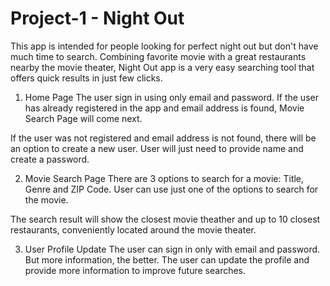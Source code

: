 # Project-1 - Night Out

This app is intended for people looking for perfect night out but don't have much time to search.
Combining favorite movie with a great restaurants nearby the movie theater, Night Out app is a very easy searching tool that offers quick results in just few clicks.

1. Home Page
   The user sign in using only email and password. If the user has already registered in the app and email address is found, Movie Search Page will come next.

If the user was not registered and email address is not found, there will be an option to create a new user. User will just need to provide name and create a password.

2. Movie Search Page
   There are 3 options to search for a movie: Title, Genre and ZIP Code. User can use just one of the options to search for the movie.

The search result will show the closest movie theather and up to 10 closest restaurants, conveniently located around the movie theater.

3. User Profile Update
   The user can sign in only with email and password. But more information, the better. The user can update the profile and provide more information to improve future searches.
